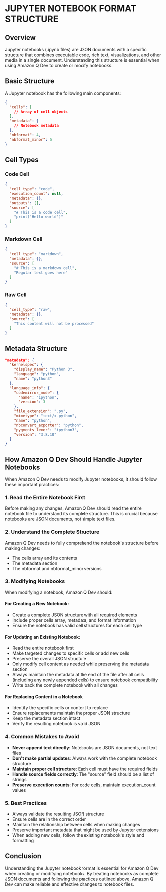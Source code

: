 # JUPYTER NOTEBOOK FORMAT STRUCTURE

## Overview

Jupyter notebooks (.ipynb files) are JSON documents with a specific structure that combines executable code, rich text, visualizations, and other media in a single document. Understanding this structure is essential when using Amazon Q Dev to create or modify notebooks.

## Basic Structure

A Jupyter notebook has the following main components:

```json
{
  "cells": [
    // Array of cell objects
  ],
  "metadata": {
    // Notebook metadata
  },
  "nbformat": 4,
  "nbformat_minor": 5
}
```

## Cell Types

### Code Cell

```json
{
  "cell_type": "code",
  "execution_count": null,
  "metadata": {},
  "outputs": [],
  "source": [
    "# This is a code cell",
    "print('Hello world')"
  ]
}
```

### Markdown Cell

```json
{
  "cell_type": "markdown",
  "metadata": {},
  "source": [
    "# This is a markdown cell",
    "Regular text goes here"
  ]
}
```

### Raw Cell

```json
{
  "cell_type": "raw",
  "metadata": {},
  "source": [
    "This content will not be processed"
  ]
}
```

## Metadata Structure

```json
"metadata": {
  "kernelspec": {
    "display_name": "Python 3",
    "language": "python",
    "name": "python3"
  },
  "language_info": {
    "codemirror_mode": {
      "name": "ipython",
      "version": 3
    },
    "file_extension": ".py",
    "mimetype": "text/x-python",
    "name": "python",
    "nbconvert_exporter": "python",
    "pygments_lexer": "ipython3",
    "version": "3.8.10"
  }
}
```

## How Amazon Q Dev Should Handle Jupyter Notebooks

When Amazon Q Dev needs to modify Jupyter notebooks, it should follow these important practices:

### 1. Read the Entire Notebook First

Before making any changes, Amazon Q Dev should read the entire notebook file to understand its complete structure. This is crucial because notebooks are JSON documents, not simple text files.

### 2. Understand the Complete Structure

Amazon Q Dev needs to fully comprehend the notebook's structure before making changes:
- The cells array and its contents
- The metadata section
- The nbformat and nbformat_minor versions

### 3. Modifying Notebooks

When modifying a notebook, Amazon Q Dev should:

#### For Creating a New Notebook:
- Create a complete JSON structure with all required elements
- Include proper cells array, metadata, and format information
- Ensure the notebook has valid cell structures for each cell type

#### For Updating an Existing Notebook:
- Read the entire notebook first
- Make targeted changes to specific cells or add new cells
- Preserve the overall JSON structure
- Only modify cell content as needed while preserving the metadata section
- Always maintain the metadata at the end of the file after all cells (including any newly appended cells) to ensure notebook compatibility
- Write back the complete notebook with all changes

#### For Replacing Content in a Notebook:
- Identify the specific cells or content to replace
- Ensure replacements maintain the proper JSON structure
- Keep the metadata section intact
- Verify the resulting notebook is valid JSON

### 4. Common Mistakes to Avoid

- **Never append text directly**: Notebooks are JSON documents, not text files
- **Don't make partial updates**: Always work with the complete notebook structure
- **Maintain proper cell structure**: Each cell must have the required fields
- **Handle source fields correctly**: The "source" field should be a list of strings
- **Preserve execution counts**: For code cells, maintain execution_count values

### 5. Best Practices

- Always validate the resulting JSON structure
- Ensure cells are in the correct order
- Maintain the relationship between cells when making changes
- Preserve important metadata that might be used by Jupyter extensions
- When adding new cells, follow the existing notebook's style and formatting

## Conclusion

Understanding the Jupyter notebook format is essential for Amazon Q Dev when creating or modifying notebooks. By treating notebooks as complete JSON documents and following the practices outlined above, Amazon Q Dev can make reliable and effective changes to notebook files.
